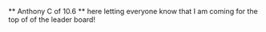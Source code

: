 ** Anthony C of 10.6 ** here letting everyone know that I am coming for the top of of the leader board!